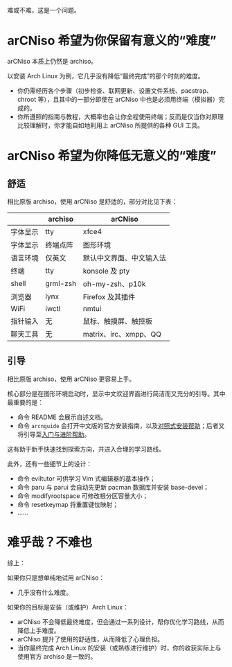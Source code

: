 难或不难，这是一个问题。

# arCNiso 希望为你保留有意义的“难度”

arCNiso 本质上仍然是 archiso。

以安装 Arch Linux 为例，它几乎没有降低“最终完成”的那个时刻的难度。

-   你仍需经历各个步骤（初步检查、联网更新、设置文件系统、pacstrap、chroot 等），且其中的一部分即使在 arCNiso 中也是必须用终端（模拟器）完成的。
-   你所遵照的指南与教程，大概率也会让你全程使用终端；反而是仅当你对原理比较理解时，你才能自如地利用上 arCNiso 所提供的各种 GUI 工具。


# arCNiso 希望为你降低无意义的“难度”


## 舒适

相比原版 archiso，使用 arCNiso 是舒适的，部分对比见下表：

| |archiso|arCNiso|
|-|-|-|
|字体显示|tty|xfce4|
|字体显示|终端点阵|图形环境|
|语言环境|仅英文|默认中文界面、中文输入法|
|终端|tty|konsole 及 pty|
|shell|grml-zsh|oh-my-zsh、p10k|
|浏览器|lynx|Firefox 及其插件|
|WiFi|iwctl|nmtui|
|指针输入|无|鼠标、触摸屏、触控板|
|聊天工具|无|matrix、irc、xmpp、QQ|

## 引导

相比原版 archiso，使用 arCNiso 更容易上手。

核心部分是在图形环境启动时，显示中文欢迎界面进行简洁而又充分的引导。其中最重要的是：

-   命令 README 会展示自述文档。
-   命令 `arcnguide` 会打开中文版的官方安装指南，以及[对照式安装帮助](https://github.com/clsty/arCNiso/blob/main/docs/Installation_hint.org)；后者又将引导至[入门与进阶帮助](https://github.com/clsty/arCNiso/blob/main/docs/learn.org)。

这有助于新手快速找到探索方向，并进入合理的学习路线。

此外，还有一些细节上的设计：

-   命令 eviltutor 可供学习 Vim 式编辑器的基本操作；
-   命令 paru 与 parui 会自动先更新 pacman 数据库并安装 base-devel；
-   命令 modifyrootspace 可修改根分区容量大小；
-   命令 resetkeymap 将重置键位映射；
-   ……


# 难乎哉？不难也

综上：

如果你只是想单纯地试用 arCNiso：

-   几乎没有什么难度。

如果你的目标是安装（或维护）Arch Linux：

-   arCNiso 不会降低最终难度，但会通过一系列设计，帮你优化学习路线，从而降低上手难度。
-   arCNiso 提升了使用的舒适性，从而降低了心理负担。
-   当你最终完成 Arch Linux 的安装（或熟练进行维护）时，你的收获实际上与使用官方 archiso 是一致的。

